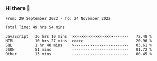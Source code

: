 ### Hi there 👋

<!--START_SECTION:waka-->

```text
From: 29 September 2022 - To: 24 November 2022

Total Time: 49 hrs 54 mins

JavaScript   36 hrs 10 mins  >>>>>>>>>>>>>>>>>>-------   72.48 %
HTML         10 hrs 27 mins  >>>>>--------------------   20.96 %
SQL          1 hr 48 mins    >------------------------   03.61 %
JSON         51 mins         -------------------------   01.72 %
Other        13 mins         -------------------------   00.45 %
```

<!--END_SECTION:waka-->

<!--
**tranhieu1906/tranhieu1906** is a ✨ _special_ ✨ repository because its `README.md` (this file) appears on your GitHub profile.

Here are some ideas to get you started:

- 🔭 I’m currently working on ...
- 🌱 I’m currently learning ...
- 👯 I’m looking to collaborate on ...
- 🤔 I’m looking for help with ...
- 💬 Ask me about ...
- 📫 How to reach me: ...
- 😄 Pronouns: ...
- ⚡ Fun fact: ...
-->
